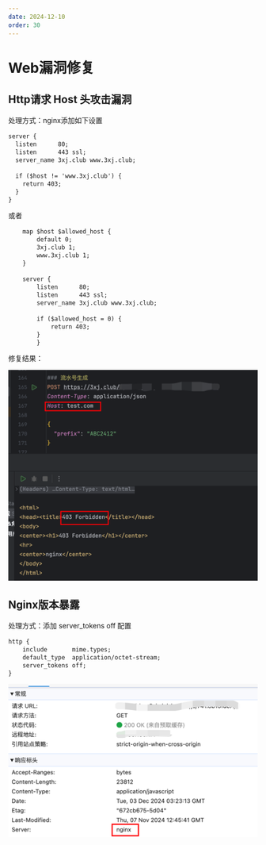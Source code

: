 ```yaml
---
date: 2024-12-10
order: 30
---
```



# Web漏洞修复

## Http请求 Host 头攻击漏洞

处理方式：nginx添加如下设置

```nginx
server {
  listen      80;
  listen      443 ssl;
  server_name 3xj.club www.3xj.club;
  
  if ($host != 'www.3xj.club') {
    return 403;
  }
}
```

或者

```nginx
    map $host $allowed_host {
        default 0;
        3xj.club 1;
        www.3xj.club 1;
    }

    server {
        listen      80;
        listen      443 ssl;
        server_name 3xj.club www.3xj.club;

        if ($allowed_host = 0) {
            return 403;
        }
		}
```

修复结果：

![image-20241203095133325](images/image-20241203095133325.png)



## Nginx版本暴露

处理方式：添加 server_tokens off 配置

```nginx
http {
    include       mime.types;
    default_type  application/octet-stream;
  	server_tokens off;
}
```

![image-20241203112659134](images/image-20241203112659134.png)